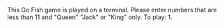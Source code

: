 This Go Fish game is played on a terminal. Please enter numbers that are less than 11 and "Queen" "Jack" or "King" only.
To play:
1. 
